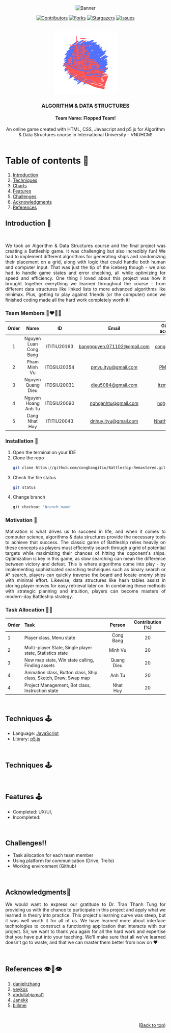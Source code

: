 <div id="top" align ="center">
<img src="./assets/img/banner.gif" alt="Banner">
</div>

<div align="center">

[![Contributors][contributors-shield]][contributors-url]
[![Forks][forks-shield]][forks-url]
[![Stargazers][stars-shield]][stars-url]
[![Issues][issues-shield]][issues-url]

</div>

<!-- PROJECT LOGO -->
<br />
<div align="center">
  <a href="https://github.com/Nhathuy1305/OOP_BOMBERMAN_GAME.git">
    <img src="./assets/img/logo_readme.png" alt="Logo" width="200" height="200">
  </a>

  <h3 align="center">ALGORITHM & DATA STRUCTURES</h3>
  <h4 align="center">Team Name: Flopped Team!</h4>

  <p align="center">
    An online game created with HTML, CSS, Javascript and p5.js for Algorithm & Data Structures course in International University - VNUHCM!
    <br />
    <br />
    <!-- <a href="https://youtu.be/iLo5E-07aY0">View Demo</a> -->
  </p>
</div>

<!-- TABLE OF CONTENTS -->
# Table of contents :round_pushpin:
1. [Introduction](#Introduction)
2. [Techniques](#Techniques)
3. [Charts](#Charts)
4. [Features](#Features)
5. [Challenges](#Challenges)
6. [Acknowledgments](#Acknowledgments)
7. [References](#References)

## Introduction <a name="Introduction"></a> :bricks:

<div align="center">
<img src="screenshots/Intro.gif" alt="">
</div>

<div style="text-align:justify">

We took an Algorithm & Data Structures course and the final project was creating a Battleship game. It was challenging but also incredibly fun! We had to implement different algorithms for generating ships and randomizing their placement on a grid, along with logic that could handle both human and computer input. That was just the tip of the iceberg though - we also had to handle game states and error checking, all while optimizing for speed and efficiency. One thing I loved about this project was how it brought together everything we learned throughout the course - from different data structures like linked lists to more advanced algorithms like minimax. Plus, getting to play against friends (or the computer) once we finished coding made all the hard work completely worth it!

</div>

### Team Members :couplekiss_man_man:

| Order |         Name          |     ID      |            Email            |                       Github account                        |                              Facebook                              |
| :---: | :-------------------: | :---------: | :-------------------------: | :---------------------------------------------------------: | :----------------------------------------------------------------: |
|   1   | Nguyen Luan Cong Bang | ITITIU20163| bangnguyen.071102@gmail.com |       [congbangitiu](https://github.com/congbangitiu)       |     [Công Bằng](https://www.facebook.com/congbang.nguyenluan)      |
|   2  | Pham Minh Vu | ITDSIU20354 | pmvu.ityu@gmail.com |       [PMinhVu](https://github.com/PMinhVu)       |     [Vu Pham](https://www.facebook.com/profile.php?id=100004748865639&comment_id=Y29tbWVudDoyNTE4MjA3Mjc4MzQ3NTQzXzgwNzk3Njg4MDc0OTcyNg%3D%3D)      |
|   3   |   Nguyen Quang Dieu  | ITDSIU20031 | dieu5084@gmail.com |           [itzmealvin](https://github.com/itzmealvin)           | [Nguyen Quang Dieu](https://www.facebook.com/it.z.me.quangdieu) |
|   4   | Nguyen Hoang Anh Tu | ITDSIU20090 | nghganhtu@gmail.com  | [nghganhtu](https://github.com/nghganhtu) |         [Joseph Nguyen](https://www.facebook.com/profile.php?id=100084848316418)         |
|   5   |     Dang Nhat Huy     | ITITIU20043 |    dnhuy.ityu@gmail.com     |        [Nhathuy1305](https://github.com/Nhathuy1305)        |          [Nhật Huy](https://www.facebook.com/nhhuy.135/)           |

### Installation :dart: 

1. Open the terminal on your IDE
2. Clone the repo
   ```sh
   git clone https://github.com/congbangitiu/Battleship-Remastered.git
   ```
3. Check the file status
   ```sh
   git status
   ```
4. Change branch
   ```js
   git checkout 'branch_name'
   ```

### Motivation :mechanical_arm:

<div style="text-align:justify">

Motivation is what drives us to succeed in life, and when it comes to computer science, algorithms & data structures provide the necessary tools to achieve that success. The classic game of Battleship relies heavily on these concepts as players must efficiently search through a grid of potential targets while maximizing their chances of hitting the opponent's ships. Optimization is key in this game, as slow searching can mean the difference between victory and defeat. This is where algorithms come into play - by implementing sophisticated searching techniques such as binary search or A* search, players can quickly traverse the board and locate enemy ships with minimal effort. Likewise, data structures like hash tables assist in storing player moves for easy retrieval later on. In combining these methods with strategic planning and intuition, players can become masters of modern-day Battleship strategy.

</div>

### Task Allocation :ok_man:

| Order | Task                                    |  Person   | Contribution (%) |
| :---- | :-------------------------------------- | :-------: | :----------: |
| 1     | Player class, Menu state      |  Cong Bang  |      20      |
| 2     |  Multi-player State, Single player state, Statistics state  | Minh Vu |      20      |
| 3     | New map state, Win state calling, Finding assets    | Quang Dieu |      20      |
| 4     | Animation class, Button class, Ship class, Sketch, Draw, Swap map| Anh Tu  |      20      |
| 4     | Project Management, Bot class, Instruction state | Nhat Huy  |      20      |


<br />

## Techniques <a name="Techniques"></a>:joystick:
- Language: [JavaScript](https://www.javascript.com)
- Library: [p5.js](https://p5js.org)


<br />

<!-- CHARTS -->
## Techniques <a name="Techniques"></a>:joystick:


<br />


<!-- FEATURES -->
## Features <a name="Features"></a>:joystick: 
- Completed: UX/UI,
- Incompleted: 
<br />

<!-- CHALLENGES -->
## Challenges<a name="Challenges">:bangbang:

- Task allocation for each team member
- Using platform for communication (Drive, Trello)
- Working environment (Github)
<br />
	
## Acknowledgments<a name="Acknowledgments">:brain:
<div style="text-align:justify">

We would want to express our gratitude to Dr. Tran Thanh Tung for providing us with the chance to participate in this project and apply what we learned in theory into practice. This project's learning curve was steep, but it was well worth it for all of us. We have learned more about interface technologies to construct a functioning application that interacts with our project. Sir, we want to thank you again for all the hard work and expertise that you have put into your teaching. We'll make sure that all we've learned doesn't go to waste, and that we can master them better from now on :heart:

</div>

<br />


## References<a name="References">  :eye::tongue::eye:
1. [danielrzhang](https://github.com/danielrzhang/Tank-Buster.git)
2. [veykos](https://github.com/veykos/Battleships.git)
3. [abdullahjamal1](https://github.com/abdullahjamal1/battleshipBoardGame.git)
4. [Janekk](https://github.com/Janekk/Battleships.git)
5. [billmei](https://github.com/billmei/battleboat.git)


<br />

<p align="right">(<a href="#top">Back to top</a>)</p>

<!-- MARKDOWN LINKS & IMAGES -->
<!-- https://www.markdownguide.org/basic-syntax/#reference-style-links -->

[contributors-shield]: https://img.shields.io/github/contributors/congbangitiu/Battleship-Remastered.svg?style=for-the-badge
[contributors-url]: https://github.com/congbangitiu/Battleship-Remastered/graphs/contributors
[forks-shield]: https://img.shields.io/github/forks/congbangitiu/Battleship-Remastered.svg?style=for-the-badge
[forks-url]: https://github.com/congbangitiu/Battleship-Remastered/network/members
[stars-shield]: https://img.shields.io/github/stars/congbangitiu/Battleship-Remastered.svg?style=for-the-badge
[stars-url]: https://github.com/congbangitiu/Battleship-Remastered/stargazers
[issues-shield]: https://img.shields.io/github/issues/congbangitiu/Battleship-Remastered.svg?style=for-the-badge
[issues-url]: https://github.com//congbangitiu/Battleship-Remastered/issues
